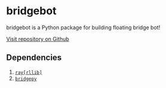 # bridgebot
bridgebot is a Python package for building floating bridge bot!

[Visit repository on Github](https://github.com/papillonbee/bridgebot)

## Dependencies
1. [`ray[rllib]`](https://docs.ray.io/en/latest/rllib/multi-agent-envs.html)
2. [`bridgepy`](https://github.com/papillonbee/bridgepy)
